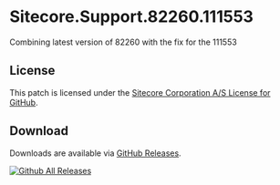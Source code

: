 # Sitecore.Support.82260.111553
Combining latest version of 82260 with the fix for the 111553

## License  
This patch is licensed under the [Sitecore Corporation A/S License for GitHub](https://github.com/sitecoresupport/Sitecore.Support.82260.111553/blob/master/LICENSE).  

## Download  
Downloads are available via [GitHub Releases](https://github.com/sitecoresupport/Sitecore.Support.82260.111553/releases).  

[![Github All Releases](https://img.shields.io/github/downloads/SitecoreSupport/Sitecore.Support.82260.111553/total.svg)](https://github.com/SitecoreSupport/Sitecore.Support.82260.111553/releases)

